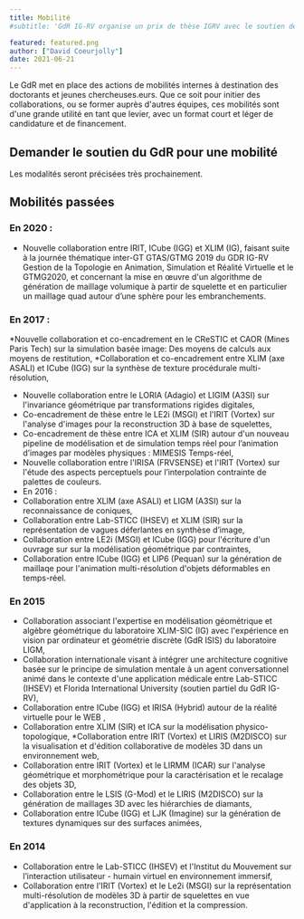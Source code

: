```yaml
---
title: Mobilité
#subtitle: 'GdR IG-RV organise un prix de thèse IGRV avec le soutien des associations AFIG, AFRV et EGFR. L’objectif de ce prix de thèse est de récompenser chaque année une excellente thèse issue de la communauté du GdR IG-RV.'

featured: featured.png
author: ["David Coeurjolly"]
date: 2021-06-21
---
```


Le GdR met en place des actions de mobilités internes à destination des doctorants et
jeunes chercheuses.eurs. Que ce soit pour initier des
collaborations, ou se former auprès d'autres équipes, ces mobilités
sont d'une grande utilité en tant que levier, avec un format court et
léger de candidature et de financement.

## Demander le soutien du GdR pour une mobilité

Les modalités seront précisées très prochainement.

## Mobilités passées

### En 2020 :
  * Nouvelle collaboration entre IRIT, ICube (IGG) et XLIM (IG), faisant suite à la journée thématique inter-GT GTAS/GTMG 2019 du GDR IG-RV Gestion de la Topologie en Animation, Simulation et Réalité Virtuelle et le GTMG2020, et concernant la mise en œuvre d'un algorithme de génération de maillage volumique à partir de squelette et en particulier un maillage quad autour d’une sphère pour les embranchements.

### En 2017 :
  *Nouvelle collaboration et co-encadrement en le CReSTIC et CAOR (Mines Paris Tech) sur la simulation basée image: Des moyens de calculs aux moyens de restitution,
  *Collaboration et co-encadrement entre XLIM (axe ASALI) et ICube (IGG) sur la synthèse de texture procédurale multi-résolution,
  * Nouvelle collaboration entre le LORIA (Adagio) et LIGIM (A3SI) sur l'invariance géométrique par transformations rigides digitales,
  * Co-encadrement de thèse entre le LE2i (MSGI) et l'IRIT (Vortex) sur l'analyse d'images pour la reconstruction 3D à base de squelettes,
  * Co-encadrement de thèse entre ICA et XLIM (SIR) autour d'un nouveau pipeline de modélisation et de simulation temps réel pour l’animation d’images par modèles physiques : MIMESIS Temps-réel,
  * Nouvelle collaboration entre l'IRISA (FRVSENSE) et l'IRIT (Vortex) sur l'étude des aspects perceptuels pour l’interpolation contrainte de palettes de couleurs.
* En 2016 :
 * Collaboration entre XLIM (axe ASALI) et LIGM (A3SI) sur la reconnaissance de coniques,
 * Collaboration entre Lab-STICC (IHSEV) et XLIM (SIR) sur la représentation de vagues déferlantes en synthèse d’image,
 * Collaboration entre LE2i (MSGI) et ICube (IGG) pour l'écriture d'un ouvrage sur sur la modélisation géométrique par contraintes,
 * Collaboration entre ICube (IGG) et LIP6 (Pequan) sur la génération de maillaqe pour l'animation multi-résolution d'objets déformables en temps-réel.

### En 2015

* Collaboration associant l'expertise en modélisation géométrique et algèbre géométrique du laboratoire XLIM-SIC (IG) avec l'expérience en vision par ordinateur et géométrie discrète (GdR ISIS) du laboratoire LIGM,
* Collaboration internationale visant à intégrer une architecture cognitive basée sur le principe de simulation mentale à un agent conversationnel animé dans le contexte d'une application médicale entre Lab-STICC (IHSEV) et Florida International University (soutien partiel du GdR IG-RV),
* Collaboration entre ICube (IGG) et IRISA (Hybrid) autour de la réalité virtuelle pour le WEB ,
* Collaboration entre XLIM (SIR) et ICA sur la modélisation physico-topologique,
 *Collaboration entre IRIT (Vortex) et LIRIS (M2DISCO) sur la visualisation et d'édition collaborative de modèles 3D dans un environnement web,
* Collaboration entre IRIT (Vortex) et le LIRMM (ICAR) sur l'analyse géométrique et morphométrique pour la caractérisation et le recalage des objets 3D,
* Collaboration entre le LSIS (G-Mod) et le LIRIS (M2DISCO) sur la génération de maillages 3D avec les hiérarchies de diamants,
* Collaboration entre ICube (IGG) et LJK (Imagine) sur la génération de textures dynamiques sur des surfaces animées,

### En 2014
* Collaboration entre le Lab-STICC (IHSEV) et l'Institut du Mouvement sur l’interaction utilisateur - humain virtuel en environnement immersif,
* Collaboration entre l'IRIT (Vortex) et le Le2i (MSGI) sur la représentation multi-résolution de modèles 3D à partir de squelettes en vue d'application à la reconstruction, l'édition et la compression.
